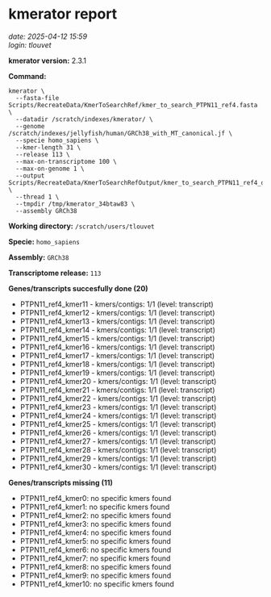 # kmerator report
*date: 2025-04-12 15:59*  
*login: tlouvet*

**kmerator version:** 2.3.1

**Command:**

```
kmerator \
  --fasta-file Scripts/RecreateData/KmerToSearchRef/kmer_to_search_PTPN11_ref4.fasta \
  --datadir /scratch/indexes/kmerator/ \
  --genome /scratch/indexes/jellyfish/human/GRCh38_with_MT_canonical.jf \
  --specie homo_sapiens \
  --kmer-length 31 \
  --release 113 \
  --max-on-transcriptome 100 \
  --max-on-genome 1 \
  --output Scripts/RecreateData/KmerToSearchRefOutput/kmer_to_search_PTPN11_ref4_output \
  --thread 1 \
  --tmpdir /tmp/kmerator_34btaw83 \
  --assembly GRCh38
```

**Working directory:** `/scratch/users/tlouvet`

**Specie:** `homo_sapiens`

**Assembly:** `GRCh38`

**Transcriptome release:** `113`

**Genes/transcripts succesfully done (20)**

- PTPN11_ref4_kmer11 - kmers/contigs: 1/1 (level: transcript)
- PTPN11_ref4_kmer12 - kmers/contigs: 1/1 (level: transcript)
- PTPN11_ref4_kmer13 - kmers/contigs: 1/1 (level: transcript)
- PTPN11_ref4_kmer14 - kmers/contigs: 1/1 (level: transcript)
- PTPN11_ref4_kmer15 - kmers/contigs: 1/1 (level: transcript)
- PTPN11_ref4_kmer16 - kmers/contigs: 1/1 (level: transcript)
- PTPN11_ref4_kmer17 - kmers/contigs: 1/1 (level: transcript)
- PTPN11_ref4_kmer18 - kmers/contigs: 1/1 (level: transcript)
- PTPN11_ref4_kmer19 - kmers/contigs: 1/1 (level: transcript)
- PTPN11_ref4_kmer20 - kmers/contigs: 1/1 (level: transcript)
- PTPN11_ref4_kmer21 - kmers/contigs: 1/1 (level: transcript)
- PTPN11_ref4_kmer22 - kmers/contigs: 1/1 (level: transcript)
- PTPN11_ref4_kmer23 - kmers/contigs: 1/1 (level: transcript)
- PTPN11_ref4_kmer24 - kmers/contigs: 1/1 (level: transcript)
- PTPN11_ref4_kmer25 - kmers/contigs: 1/1 (level: transcript)
- PTPN11_ref4_kmer26 - kmers/contigs: 1/1 (level: transcript)
- PTPN11_ref4_kmer27 - kmers/contigs: 1/1 (level: transcript)
- PTPN11_ref4_kmer28 - kmers/contigs: 1/1 (level: transcript)
- PTPN11_ref4_kmer29 - kmers/contigs: 1/1 (level: transcript)
- PTPN11_ref4_kmer30 - kmers/contigs: 1/1 (level: transcript)


**Genes/transcripts missing (11)**

- PTPN11_ref4_kmer0: no specific kmers found
- PTPN11_ref4_kmer1: no specific kmers found
- PTPN11_ref4_kmer2: no specific kmers found
- PTPN11_ref4_kmer3: no specific kmers found
- PTPN11_ref4_kmer4: no specific kmers found
- PTPN11_ref4_kmer5: no specific kmers found
- PTPN11_ref4_kmer6: no specific kmers found
- PTPN11_ref4_kmer7: no specific kmers found
- PTPN11_ref4_kmer8: no specific kmers found
- PTPN11_ref4_kmer9: no specific kmers found
- PTPN11_ref4_kmer10: no specific kmers found
